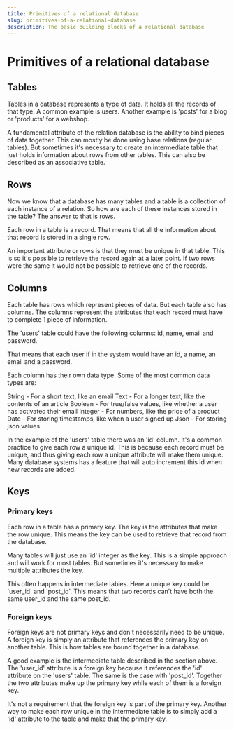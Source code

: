 ```yaml
---
title: Primitives of a relational database
slug: primitives-of-a-relational-database
description: The basic building blocks of a relational database
---
```


# Primitives of a relational database

## Tables

Tables in a database represents a type of data. It holds all the records of that type. A common example is users. Another example is 'posts' for a blog or 'products' for a webshop.

A fundamental attribute of the relation database is the ability to bind pieces of data together. This can mostly be done using base relations (regular tables). But sometimes it's necessary to create an intermediate table that just holds information about rows from other tables. This can also be described as an associative table.

## Rows

Now we know that a database has many tables and a table is a collection of each instance of a relation. So how are each of these instances stored in the table? The answer to that is rows.

Each row in a table is a record. That means that all the information about that record is stored in a single row.

An important attribute or rows is that they must be unique in that table. This is so it's possible to retrieve the record again at a later point. If two rows were the same it would not be possible to retrieve one of the records.

## Columns

Each table has rows which represent pieces of data. But each table also has columns. The columns represent the attributes that each record must have to complete 1 piece of information.

The 'users' table could have the following columns: id, name, email and password.

That means that each user if in the system would have an id, a name, an email and a password.

Each column has their own data type. Some of the most common data types are:

String - For a short text, like an email
Text - For a longer text, like the contents of an article
Boolean - For true/false values, like whether a user has activated their email
Integer - For numbers, like the price of a product
Date - For storing timestamps, like when a user signed up
Json - For storing json values

In the example of the 'users' table there was an 'id' column. It's a common practice to give each row a unique id. This is because each record must be unique, and thus giving each row a unique attribute will make them unique.
Many database systems has a feature that will auto increment this id when new records are added.

## Keys

### Primary keys

Each row in a table has a primary key. The key is the attributes that make the row unique. This means the key can be used to retrieve that record from the database.

Many tables will just use an 'id' integer as the key. This is a simple approach and will work for most tables. But sometimes it's necessary to make multiple attributes the key.

This often happens in intermediate tables. Here a unique key could be 'user_id' and 'post_id'. This means that two records can't have both the same user_id and the same post_id.

### Foreign keys

Foreign keys are not primary keys and don't necessarily need to be unique. A foreign key is simply an attribute that references the primary key on another table. This is how tables are bound together in a database.

A good example is the intermediate table described in the section above. The 'user_id' attribute is a foreign key because it references the 'id' attribute on the 'users' table. The same is the case with 'post_id'. Together the two attributes make up the primary key while each of them is a foreign key.

It's not a requirement that the foreign key is part of the primary key. Another way to make each row unique in the intermediate table is to simply add a 'id' attribute to the table and make that the primary key.
